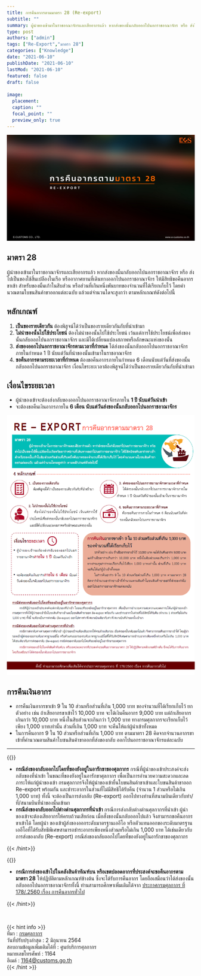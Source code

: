 ```yaml
---
title: การคืนอากรตามมาตรา 28 (Re-export)
subtitle: ""
summary: ผู้นําของเข้ามาในราชอาณาจักรและเสียอากรแล้ว หากส่งของนั้นกลับออกไปนอกราชอาณาจักร หรือ ส่งไปเป็นของใช้สิ้นเปลืองในเรือหรืออากาศยานที่เดินทางออกไปนอกราชอาณาจักร ให้มีสิทธิขอคืนอากรขาเข้า สําหรับของนั้นเก้าในสิบส่วนหรือส่วนที่เกินหนึ่งพันบาทของจํานวนที่ได้เรียกเก็บไว้
type: post
authors: ["admin"]
tags: ["Re-Export","มาตรา 28"]
categories: ["Knowledge"]
date: "2021-06-10"
publishDate: "2021-06-10"
lastMod: "2021-06-10"
featured: false
draft: false

image:
  placement:
  caption: ""
  focal_point: ""
  preview_only: true
---
```


![](featured.png)



## **มาตรา 28**

ผู้นําของเข้ามาในราชอาณาจักรและเสียอากรแล้ว หากส่งของนั้นกลับออกไปนอกราชอาณาจักร หรือ ส่งไปเป็นของใช้สิ้นเปลืองในเรือ หรืออากาศยานที่เดินทางออกไปนอกราชอาณาจักร ให้มีสิทธิขอคืนอากรขาเข้า สําหรับของนั้นเก้าในสิบส่วน หรือส่วนที่เกินหนึ่งพันบาทของจํานวนที่ได้เรียกเก็บไว้ โดยคํานวณตามใบขนสินค้าขาออกแต่ละฉบับ แล้วแต่จํานวนใดจะสูงกว่า ตามหลักเกณฑ์ดังต่อไปนี้

## **หลักเกณฑ์**

1. **เป็นของรายเดียวกัน** ต้องพิสูจน์ได้ว่าเป็นของรายเดียวกันกับที่นําเข้ามา
2. **ไม่นำของนั้นไปใช้ประโยชน์** ต้องไม่นําของนั้นไปใช้ประโยชน์ เว้นแต่การใช้ประโยชน์เพื่อส่งของนั้นกลับออกไปนอกราชอาณาจักร และมิได้เปลี่ยนแปลงสภาพหรือลักษณะแห่งของนั้น
3. **ส่งของออกไปนอกราชอาณาจักรตามเวลาที่กําหนด** ได้ส่งของนั้นกลับออกไปนอกราชอาณาจักรภายในกําหนด 1 ปี นับแต่วันที่นําของนั้นเข้ามาในราชอาณาจักร
4. **ขอคืนอากรตามระยะเวลาที่กําหนด** ต้องขอคืนอากรภายในกําหนด 6 เดือนนับแต่วันที่ส่งของนั้นกลับออกไปนอกราชอาณาจักร
   เงื่อนไขระยะเวลาต้องพิสูจน์ได้ว่าเป็นของรายเดียวกันกับที่นําเข้ามา

## **เงื่อนไขระยะเวลา**

- ผู้นําของเข้าจะต้องส่งกลับของออกไปนอกราชอาณาจักรภายใน **1 ปี นับแต่วันนําเข้า**
- จะต้องขอคืนเงินอากรภายใน **6 เดือน นับแต่วันส่งของนั้นกลับออกไปนอกราชอาณาจักร**

![](re-export.png)

## **การคืนเงินอากร**

- การคืนเงินอากรขาเข้า 9 ใน 10 ส่วนหรือส่วนที่เกิน 1,000 บาท ของจํานวนที่ได้เรียกเก็บไว้ ยกตัวอย่าง เช่น ถ้าเสียอากรขาเข้าไว้ 10,000 บาท จะได้เงินคืนอากร 9,000 บาท แต่ถ้าเสียอากรเกินกว่า 10,000 บาท หนึ่งในสิบส่วนจะเกินกว่า 1,000 บาท ทางกรมศุลกากรจะเรียกเก็บไว้เพียง 1,000 บาทเท่านั้น ส่วนที่เกิน 1,000 บาท จะคืนให้แก่ผู้นําเข้าทั้งหมด
- ในการคืนอากร 9 ใน 10 ส่วนหรือส่วนที่เกิน 1,000 บาท ตามมาตรา 28 คิดจากจํานวนอากรขาเข้าที่คํานวณตามสินค้าใบซนสินค้าขาออกที่ส่งของกลับ ออกไปนอกราชอาณาจักรแต่ละฉบับ

---

{{<hint success>}}

- **กรณีส่งของกลับออกไปโดยที่ของยังอยู่ในอารักขาของศุลกากร** กรณีที่ผู้นําของเข้าประสงค์จะส่งกลับของที่นําเข้า ในขณะที่ของยังอยู่ในอารักขาศุลกากร เพื่อเป็นการอํานวยความสะดวกและลดภาระให้แก่ผู้นําของเข้า กรมศุลกากรจึงให้ผู้นําของเข้ายื่นใบขนสินค้าขาเข้าและใบขนสินค้าขาออก Re-export พร้อมกัน และชําระอากรในส่วนที่ไม่มีสิทธิได้รับคืน (จํานวน 1 ส่วนหรือไม่เกิน 1,000 บาท) ทั้งนี้ จะต้องเป็นการส่งกลับ (Re-export) ออกไปทางท่านที่สนามบินเดียวกับท่า/ที่/สนามบินที่นําของนั้นเข้ามา
- **กรณีส่งของกลับออกไปต่างด่านศุลกากรที่นําเข้า** กรณีการส่งกลับต่างต่านศุลกากรที่นําเข้า ผู้นําของเข้าจะต้องเสียอากรให้ครบถ้วนเสียก่อน เมื่อสั่งของนั้นกลับออกไปแล้ว จึงสามารถขอคืนอากรขาเข้าได้ โดยผู้นํา ของเข้าผู้ส่งของออกระดับมาตรฐานเออีโอ หรือตัวแทนออกของระดับมาตรฐานเออีโอที่ได้รับสิทธิพิเศษสามารถชําระอากรเพียงหนึ่งส่วนหรือไม่เกิน 1,000 บาท ได้เช่นเดียวกับการส่งของกลับ (Re-export) กรณีส่งของกลับออกไปโดยที่ของยังอยู่ในอารักขาของศุลกากร

{{< /hint>}}

{{<hint warning>}}

- **กรณีการส่งของเข้าไปในคลังสินค้าทัณฑ์บน หรือเขตปลอดอากรที่ประสงค์จะขอคืนอากรตามมาตรา 28** ให้ปฏิบัติตามหลักเกณฑ์ข้างต้น ซึ่งจะได้รับการคืนอากร โดยถือเสมือนว่าได้ส่งของนั้นกลับออกไปนอกราชอาณาจักรทั้งนี้ ท่านสามารถศึกษาเพิ่มเติมได้จาก [ประกาศกรมศุลกากร ที่ 178/.2560 เรื่อง การคืนอากรทั่วไป](./00178.pdf)

{{< /hint>}}

<br>

{{< hint  info >}}  
ที่มา : [กรมศุลกากร](http://ccc.customs.go.th/cont_strc_faq.php?current_id=14232a32414d505f4a&left_menu=interesting_article)  
วันที่ปรับปรุงล่าสุด : 2 มิถุนายน 2564  
สอบถามข้อมูลเพิ่มเติมได้ที่ : ศูนย์บริการศุลกากร  
หมายเลขโทรศัพท์ : 1164  
อีเมล์ : 1164@customs.go.th  
{{< /hint >}}
